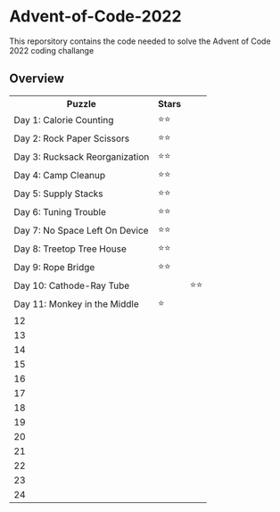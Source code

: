 # Advent-of-Code-2022
This reporsitory contains the code needed to solve the Advent of Code 2022 coding challange

## Overview

<table>
<tr><th>Puzzle</th><th>Stars</th></td>
<tr><td>Day 1: Calorie Counting</td><td>⭐⭐</td></tr>
<tr><td>Day 2: Rock Paper Scissors</td><td>⭐⭐</td></tr>
<tr><td>Day 3: Rucksack Reorganization</td><td>⭐⭐</td></tr>
<tr><td>Day 4: Camp Cleanup</td><td>⭐⭐</td></tr>
<tr><td>Day 5: Supply Stacks</td><td>⭐⭐</td></tr>
<tr><td>Day 6: Tuning Trouble</td><td>⭐⭐</td></tr>
<tr><td>Day 7: No Space Left On Device</td><td>⭐⭐</td></tr>
<tr><td>Day 8: Treetop Tree House</td><td>⭐⭐</td></tr>
<tr><td>Day 9: Rope Bridge</td><td>⭐⭐</td></tr>
<tr><td>Day 10: Cathode-Ray Tube<td><td>⭐⭐</td></tr>
<tr><td>Day 11: Monkey in the Middle<td>⭐<td><td</tr>
<tr><td>12<td><td><td</tr>
<tr><td>13<td><td><td</tr>
<tr><td>14<td><td><td</tr>
<tr><td>15<td><td><td</tr>
<tr><td>16<td><td><td</tr>
<tr><td>17<td><td><td</tr>
<tr><td>18<td><td><td</tr>
<tr><td>19<td><td><td</tr>
<tr><td>20<td><td><td</tr>
<tr><td>21<td><td><td</tr>
<tr><td>22<td><td><td</tr>
<tr><td>23<td><td><td</tr>
<tr><td>24<td><td><td</tr>
</table>